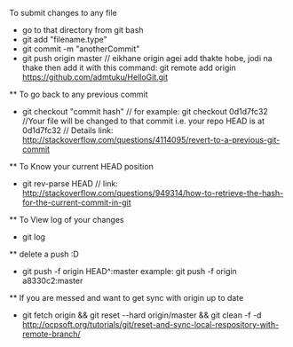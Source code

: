 To submit changes to any file
- go to that directory from git bash
- git add "filename.type"
- git commit -m "anotherCommit"
- git push origin master 
// eikhane origin agei add thakte hobe, jodi na thake then add it with this command: git remote add origin https://github.com/admtuku/HelloGit.git

** To go back to any previous commit
- git checkout "commit hash" // for example: git checkout 0d1d7fc32
//Your file will be changed to that commit i.e. your repo HEAD is at 0d1d7fc32
// Details link: http://stackoverflow.com/questions/4114095/revert-to-a-previous-git-commit

** To Know your current HEAD position
- git rev-parse HEAD
// link: http://stackoverflow.com/questions/949314/how-to-retrieve-the-hash-for-the-current-commit-in-git

** To View log of your changes
- git log

** delete a push :D
- git push -f origin HEAD^:master
example: git push -f origin a8330c2:master

** If you are messed and want to get sync with origin up to date
- git fetch origin && git reset --hard origin/master && git clean -f -d
http://ocpsoft.org/tutorials/git/reset-and-sync-local-respository-with-remote-branch/
